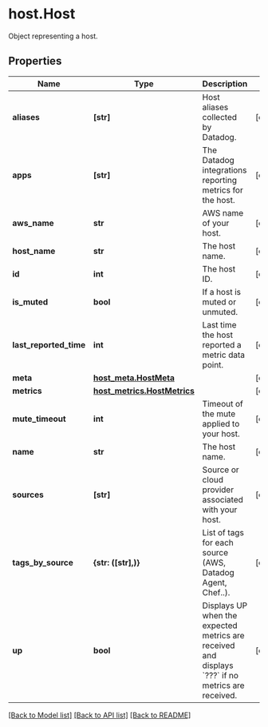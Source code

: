 # host.Host

Object representing a host.
## Properties
Name | Type | Description | Notes
------------ | ------------- | ------------- | -------------
**aliases** | **[str]** | Host aliases collected by Datadog. | [optional] 
**apps** | **[str]** | The Datadog integrations reporting metrics for the host. | [optional] 
**aws_name** | **str** | AWS name of your host. | [optional] 
**host_name** | **str** | The host name. | [optional] 
**id** | **int** | The host ID. | [optional] 
**is_muted** | **bool** | If a host is muted or unmuted. | [optional] 
**last_reported_time** | **int** | Last time the host reported a metric data point. | [optional] 
**meta** | [**host_meta.HostMeta**](HostMeta.md) |  | [optional] 
**metrics** | [**host_metrics.HostMetrics**](HostMetrics.md) |  | [optional] 
**mute_timeout** | **int** | Timeout of the mute applied to your host. | [optional] 
**name** | **str** | The host name. | [optional] 
**sources** | **[str]** | Source or cloud provider associated with your host. | [optional] 
**tags_by_source** | **{str: ([str],)}** | List of tags for each source (AWS, Datadog Agent, Chef..). | [optional] 
**up** | **bool** | Displays UP when the expected metrics are received and displays &#x60;???&#x60; if no metrics are received. | [optional] 

[[Back to Model list]](README.md#documentation-for-models) [[Back to API list]](README.md#documentation-for-api-endpoints) [[Back to README]](README.md)


